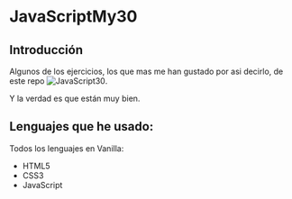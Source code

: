 # JavaScriptMy30

## Introducción

Algunos de los ejercicios, los que mas me han gustado por asi decirlo, de este repo ![JavaScript30](https://github.com/wesbos/JavaScript30.git).

Y la verdad es que están muy bien.

## Lenguajes que he usado:

Todos los lenguajes en Vanilla:

- HTML5
- CSS3
- JavaScript
